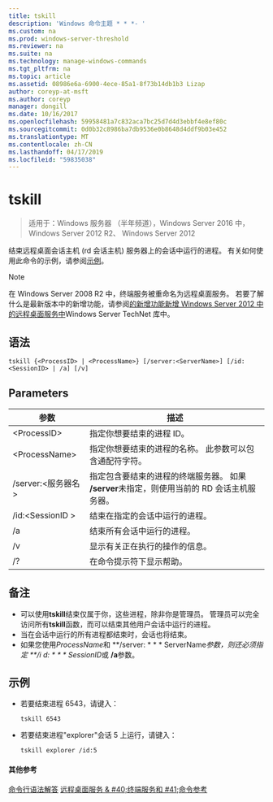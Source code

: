 ```yaml
---
title: tskill
description: 'Windows 命令主题 * * *- '
ms.custom: na
ms.prod: windows-server-threshold
ms.reviewer: na
ms.suite: na
ms.technology: manage-windows-commands
ms.tgt_pltfrm: na
ms.topic: article
ms.assetid: 08986e6a-6900-4ece-85a1-8f73b14db1b3 Lizap
author: coreyp-at-msft
ms.author: coreyp
manager: dongill
ms.date: 10/16/2017
ms.openlocfilehash: 59958481a7c832aca7bc25d7d4d3ebbf4e8ef80c
ms.sourcegitcommit: 0d0b32c8986ba7db9536e0b8648d4ddf9b03e452
ms.translationtype: MT
ms.contentlocale: zh-CN
ms.lasthandoff: 04/17/2019
ms.locfileid: "59835038"
---
```

# <a name="tskill"></a>tskill

>适用于：Windows 服务器 （半年频道），Windows Server 2016 中，Windows Server 2012 R2、 Windows Server 2012

结束远程桌面会话主机 (rd 会话主机) 服务器上的会话中运行的进程。
有关如何使用此命令的示例，请参阅[示例](#BKMK_examples)。

> [!NOTE]
> 在 Windows Server 2008 R2 中，终端服务被重命名为远程桌面服务。 若要了解什么是最新版本中的新增功能，请参阅[的新增功能新增 Windows Server 2012 中的远程桌面服务中](https://technet.microsoft.com/library/hh831527)Windows Server TechNet 库中。

## <a name="syntax"></a>语法
```
tskill {<ProcessID> | <ProcessName>} [/server:<ServerName>] [/id:<SessionID> | /a] [/v]
```

## <a name="parameters"></a>Parameters
|参数|描述|
|-------|--------|
|\<ProcessID>|指定你想要结束的进程 ID。|
|\<ProcessName>|指定你想要结束的进程的名称。 此参数可以包含通配符字符。|
|/server:\<服务器名 >|指定包含要结束的进程的终端服务器。 如果 **/server**未指定，则使用当前的 RD 会话主机服务器。|
|/id:\<SessionID >|结束在指定的会话中运行的进程。|
|/a|结束所有会话中运行的进程。|
|/v|显示有关正在执行的操作的信息。|
|/?|在命令提示符下显示帮助。|

## <a name="remarks"></a>备注
-   可以使用**tskill**结束仅属于你，这些进程，除非你是管理员。 管理员可以完全访问所有**tskill**函数，而可以结束其他用户会话中运行的进程。
-   当在会话中运行的所有进程都结束时，会话也将结束。
-   如果您使用*ProcessName*和 **/server: * * * ServerName*参数，则还必须指定 **/i d: * * * SessionID*或  **/a**参数。

## <a name="BKMK_examples"></a>示例
-   若要结束进程 6543，请键入：
    ```
    tskill 6543
    ```
-   若要结束进程"explorer"会话 5 上运行，请键入：
    ```
    tskill explorer /id:5
    ```
#### <a name="additional-references"></a>其他参考
[命令行语法解答](command-line-syntax-key.md)
[远程桌面服务 & #40;终端服务和 #41;命令参考](remote-desktop-services-terminal-services-command-reference.md)
